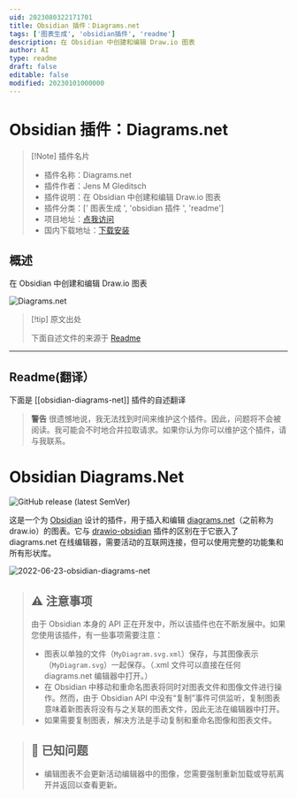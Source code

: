 ```yaml
---
uid: 2023080322171701
title: Obsidian 插件：Diagrams.net
tags: ['图表生成', 'obsidian插件', 'readme']
description: 在 Obsidian 中创建和编辑 Draw.io 图表
author: AI
type: readme
draft: false
editable: false
modified: 20230101000000
---
```


# Obsidian 插件：Diagrams.net

> [!Note] 插件名片
> - 插件名称：Diagrams.net
> - 插件作者：Jens M Gleditsch
> - 插件说明：在 Obsidian 中创建和编辑 Draw.io 图表
> - 插件分类：[' 图表生成 ', 'obsidian 插件 ', 'readme']
> - 项目地址：[点我访问](https://github.com/jensmtg/obsidian-diagrams-net)
> - 国内下载地址：[下载安装](https://pkmer.cn/products/plugin/pluginMarket/?obsidian-diagrams-net)

## 概述

在 Obsidian 中创建和编辑 Draw.io 图表

![Diagrams.net](https://cdn.pkmer.cn/covers/obsidian-diagrams-net.png!pkmer)

> [!tip] 原文出处
>
>下面自述文件的来源于 [Readme](https://ghproxy.net/https://raw.githubusercontent.com/jensmtg/obsidian-diagrams-net/master/README.md)

---

## Readme(翻译）

下面是 [[obsidian-diagrams-net]] 插件的自述翻译

> **警告**
> 很遗憾地说，我无法找到时间来维护这个插件。因此，问题将不会被阅读。我可能会不时地合并拉取请求。如果你认为你可以维护这个插件，请与我联系。

# Obsidian Diagrams.Net

![GitHub release (latest SemVer)](https://img.shields.io/github/v/release/jensmtg/obsidian-diagrams-net?style=for-the-badge&sort=semver)

这是一个为 [Obsidian](https://obsidian.md/) 设计的插件，用于插入和编辑 [diagrams.net](https://diagrams.net/)（之前称为 draw.io）的图表。它与 [drawio-obsidian](https://github.com/zapthedingbat/drawio-obsidian) 插件的区别在于它嵌入了 diagrams.net 在线编辑器，需要活动的互联网连接，但可以使用完整的功能集和所有形状库。

![2022-06-23-obsidian-diagrams-net](https://user-images.githubusercontent.com/6455628/175336757-4a458fb8-7367-4305-8829-4e333982550e.gif)

> ## ⚠️ **注意事项**
> 由于 Obsidian 本身的 API 正在开发中，所以该插件也在不断发展中。如果您使用该插件，有一些事项需要注意：
>
> - 图表以单独的文件（``MyDiagram.svg.xml``）保存，与其图像表示（``MyDiagram.svg``）一起保存。（.xml 文件可以直接在任何 diagrams.net 编辑器中打开。）
> - 在 Obsidian 中移动和重命名图表将同时对图表文件和图像文件进行操作。然而，由于 Obsidian API 中没有“复制”事件可供监听，复制图表意味着新图表将没有与之关联的图表文件，因此无法在编辑器中打开。
> - 如果需要复制图表，解决方法是手动复制和重命名图像和图表文件。

> ## 🐛 **已知问题**
> - 编辑图表不会更新活动编辑器中的图像，您需要强制重新加载或导航离开并返回以查看更新。